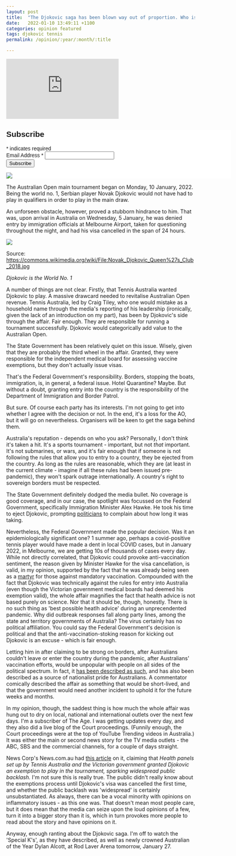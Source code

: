 ```yaml
---
layout: post
title:  "The Djokovic saga has been blown way out of proportion. Who is at fault?"
date:   2022-01-10 13:49:11 +1100
categories: opinion featured
tags: djokovic tennis
permalink: /opinion/:year/:month/:title

---
```


<iframe height='160' width='300' frameborder='0' allowtransparency='true' scrolling='no' src='https://www.strava.com/athletes/67391920/activity-summary/8ce40c78446bd39471c3b6b51a4fd1fb3512d815'></iframe>

<link href="//cdn-images.mailchimp.com/embedcode/classic-10_7_dtp.css" rel="stylesheet" type="text/css">
<style type="text/css">
	#mc_embed_signup{background:#fff; clear:left; font:14px Helvetica,Arial,sans-serif;  width:600px;}
	/* Add your own Mailchimp form style overrides in your site stylesheet or in this style block.
	   We recommend moving this block and the preceding CSS link to the HEAD of your HTML file. */
</style>
<div id="mc_embed_signup">
<form action="https://gmail.us20.list-manage.com/subscribe/post?u=5713a2250668c9882f84fc254&amp;id=adca0291f8" method="post" id="mc-embedded-subscribe-form" name="mc-embedded-subscribe-form" class="validate" target="_blank" novalidate>
    <div id="mc_embed_signup_scroll">
	<h2>Subscribe</h2>
<div class="indicates-required"><span class="asterisk">*</span> indicates required</div>
<div class="mc-field-group">
	<label for="mce-EMAIL">Email Address  <span class="asterisk">*</span>
</label>
	<input type="email" value="" name="EMAIL" class="required email" id="mce-EMAIL">
</div>
	<div id="mce-responses" class="clear foot">
		<div class="response" id="mce-error-response" style="display:none"></div>
		<div class="response" id="mce-success-response" style="display:none"></div>
	</div>    <!-- real people should not fill this in and expect good things - do not remove this or risk form bot signups-->
    <div style="position: absolute; left: -5000px;" aria-hidden="true"><input type="text" name="b_5713a2250668c9882f84fc254_adca0291f8" tabindex="-1" value=""></div>
        <div class="optionalParent">
            <div class="clear foot">
                <input type="submit" value="Subscribe" name="subscribe" id="mc-embedded-subscribe" class="button">
                <p class="brandingLogo"><a href="http://eepurl.com/hMM6Jn" title="Mailchimp - email marketing made easy and fun"><img src="https://eep.io/mc-cdn-images/template_images/branding_logo_text_dark_dtp.svg"></a></p>
            </div>
        </div>
    </div>
</form>
</div>
<script type='text/javascript' src='//s3.amazonaws.com/downloads.mailchimp.com/js/mc-validate.js'></script><script type='text/javascript'>(function($) {window.fnames = new Array(); window.ftypes = new Array();fnames[0]='EMAIL';ftypes[0]='email';fnames[1]='FNAME';ftypes[1]='text';fnames[2]='LNAME';ftypes[2]='text';fnames[3]='ADDRESS';ftypes[3]='address';fnames[4]='PHONE';ftypes[4]='phone';fnames[5]='BIRTHDAY';ftypes[5]='birthday';}(jQuery));var $mcj = jQuery.noConflict(true);</script>

The Australian Open main tournament began on Monday, 10 January, 2022. Being the world no. 1, Serbian player Novak Djokovic would not have had to play in qualifiers in order to play in the main draw.

An unforseen obstacle, however, proved a stubborn hindrance to him. That was, upon arrival in Australia on Wednesday, 5 January, he was denied entry by immigration officials at Melbourne Airport, taken for questioning throughout the night, and had his visa cancelled in the span of 24 hours.

<img src="{{site.url}}/assets/opinion/djokovic.jpg">

Source: https://commons.wikimedia.org/wiki/File:Novak_Djokovic_Queen%27s_Club_2018.jpg

*Djokovic is the World No. 1*

A number of things are not clear. Firstly, that Tennis Australia wanted Djokovic to play. A massive drawcard needed to revitalise Australian Open revenue. Tennis Australia, led by Craig Tiley, who one would mistake as a household name through the media's reporting of his leadership (ironically, given the lack of an introduction on my part), has been by Djokovic's side through the affair. Fair enough. They are responsible for running a tournament successfully. Djokovic would categorically add value to the Australian Open.

The State Government has been relatively quiet on this issue. Wisely, given that they are probably the third wheel in the affair. Granted, they were responsible for the independent medical board for assessing vaccine exemptions, but they don't actually issue visas.

That's the Federal Government's responsibility. Borders, stopping the boats, immigration, is, in general, a federal issue. Hotel Quarantine? Maybe. But without a doubt, granting entry into the country is the responsibility of the Department of Immigration and Border Patrol.

But sure. Of course each party has its interests. I'm not going to get into whether I agree with the decision or not. In the end, it's a loss for the AO, but it will go on nevertheless. Organisers will be keen to get the saga behind them.

Australia's reputation - depends on who you ask? Personally, I don't think it's taken a hit. It's a sports tournament - important, but not *that* important. It's not submarines, or wars, and it's fair enough that if someone is not following the rules that allow you to entry to a country, they be ejected from the country. As long as the rules are reasonable, which they are (at least in the current climate - imagine if all these rules had been issued pre-pandemic), they won't spark outrage internationally. A country's right to sovereign borders must be respected. 

The State Government definitely dodged the media bullet. No coverage is good coverage, and in our case, the spotlight was focussed on the Federal Government, specifically Immigration Minister Alex Hawke. He took his time to eject Djokovic, prompting <a href="https://www.sbs.com.au/news/an-absolute-shambles-jacqui-lambie-urges-minister-to-make-djokovic-decision/8af0205c-3279-4abe-b783-97ca9845b803">politicians</a> to complain about how long it was taking.

Nevertheless, the Federal Government made the popular decision. Was it an epidemiologically significant one? 1 summer ago, perhaps a covid-positive tennis player would have made a dent in local COVID cases, but in January 2022, in Melbourne, we are getting 10s of thousands of cases every day. While not directly correlated, that Djokovic could provoke anti-vaccination sentiment, the reason given by Minister Hawke for the visa cancellation, is valid, in my opinion, supported by the fact that he was already being seen as a <a href="https://www.thetimes.co.uk/article/government-incompetence-has-made-novak-djokovic-a-martyr-to-antivax-cause-js370xhs3">martyr</a> for those against mandatory vaccination. Compounded with the fact that Djokovic was technically against the rules for entry into Australia (even though the Victorian government medical boards had deemed his exemption valid), the whole affair magnifies the fact that health advice is not based purely on science. Nor that it should be, though, honestly. There is no such thing as 'best possible heatlh advice' during an unprecendented pandemic. Why did outbreak responses fall along party lines, among the state and territory governments of Australia? The virus certainly has no political affiliation. You could say the Federal Government's decision is political and that the anti-vaccination-stoking reason for kicking out Djokovic is an excuse - which is fair enough.

Letting him in after claiming to be strong on borders, after Australians couldn't leave or enter the country during the pandemic, after Australians' vaccination efforts, would be unpopular with people on all sides of the political spectrum. In fact, it <a href = "https://www.theage.com.au/national/right-and-left-unite-over-djokovic-and-why-they-are-both-wrong-20220116-p59ojr.html">has been described as such</a>, and has also been described as a source of nationalist pride for Australians. A commentator comically described the affair as something that would be short-lived, and that the government would need another incident to uphold it for the future weeks and months. 

In my opinion, though, the saddest thing is how much the whole affair was hung out to dry on local, national and international outlets over the next few days. I'm a subscriber of The Age. I was getting updates every day, and they also did a live blog of the Court proceedings. (Funnily enough, the Court proceedings were at the top of YouTube Trending videos in Australia.) It was either the main or second news story for the TV media outlets - the ABC, SBS and the commercial channels, for a couple of days straight.

News Corp's News.com.au had <a href="https://www.news.com.au/sport/tennis/australian-open/novak-djokovic-supporters-to-rally-outside-hotel-where-he-is-being-detained-by-immigration-officials/news-story/1e261ff7edfce08e7e19f53dffacda5f">this article</a> on it, claiming that
*Health panels set up by Tennis Australia and the Victorian government granted Djokovic an exemption to play in the tournament, sparking widespread public backlash.*
I'm not sure this is really true. The public didn't really know about the exemptions process until Djokovic's visa was cancelled the first time, and whether the public backlash was 'widespread' is certainly unsubstantiated. As always, there can be a vocal minority with opinions on inflammatory issues - as this one was. That doesn't mean most people care, but it does mean that the media can seize upon the loud opinions of a few, turn it into a bigger story than it is, which in turn provokes more people to read about the story and have opinions on it.

Anyway, enough ranting about the Djokovic saga. I'm off to watch the 'Special K's', as they have described, as well as newly crowned Australian of the Year Dylan Alcott, at Rod Laver Arena tomorrow, January 27.